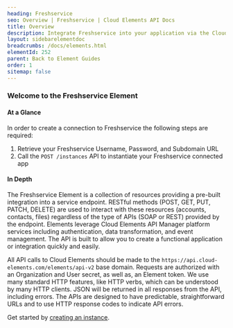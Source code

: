 ```yaml
---
heading: Freshservice
seo: Overview | Freshservice | Cloud Elements API Docs
title: Overview
description: Integrate Freshservice into your application via the Cloud Elements APIs.
layout: sidebarelementdoc
breadcrumbs: /docs/elements.html
elementId: 252
parent: Back to Element Guides
order: 1
sitemap: false
---
```


### Welcome to the Freshservice Element


#### At a Glance

In order to create a connection to Freshservice the following steps are required:

1. Retrieve your Freshservice Username, Password, and Subdomain URL
2. Call the `POST /instances` API to instantiate your Freshservice connected app

#### In Depth

The Freshservice Element is a collection of resources providing a pre-built integration into a service endpoint. RESTful methods (POST, GET, PUT, PATCH, DELETE) are used to interact with these resources (accounts, contacts, files) regardless of the type of APIs (SOAP or REST) provided by the endpoint. Elements leverage Cloud Elements API Manager platform services including authentication, data transformation, and event management.  The API is built to allow you to create a functional application or integration quickly and easily.

All API calls to Cloud Elements should be made to the `https://api.cloud-elements.com/elements/api-v2` base domain. Requests are authorized with an Organization and User secret, as well as, an Element token.  We use many standard HTTP features, like HTTP verbs, which can be understood by many HTTP clients. JSON will be returned in all responses from the API, including errors. The APIs are designed to have predictable, straightforward URLs and to use HTTP response codes to indicate API errors.

Get started by [creating an instance](freshservice-create-instance.html).
